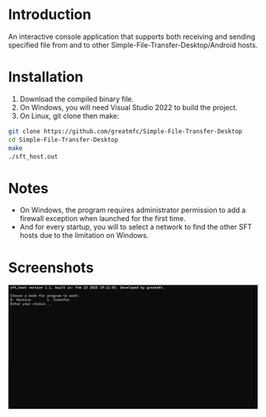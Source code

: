 # Introduction

An interactive console application that supports both receiving and sending specified file from and to other Simple-File-Transfer-Desktop/Android hosts.

# Installation

1. Download the compiled binary file.
2. On Windows, you will need Visual Studio 2022 to build the project.
3. On Linux, git clone then make:

```bash
git clone https://github.com/greatmfc/Simple-File-Transfer-Desktop
cd Simple-File-Transfer-Desktop
make
./sft_host.out
```

# Notes

- On Windows, the program requires administrator permission to add a firewall exception when launched for the first time.
- And for every startup, you will to select a network to find the other SFT hosts due to the limitation on Windows.

# Screenshots
![](./pics/pic1.png)